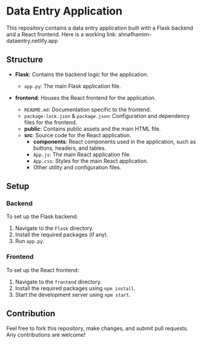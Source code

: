 # Data Entry Application

This repository contains a data entry application built with a Flask backend and a React frontend.  Here is a working link: ahnafhamim-dataentry.netlify.app

## Structure

- **Flask**: Contains the backend logic for the application.
  - `app.py`: The main Flask application file.
  
- **frontend**: Houses the React frontend for the application.
  - `README.md`: Documentation specific to the frontend.
  - `package-lock.json` & `package.json`: Configuration and dependency files for the frontend.
  - **public**: Contains public assets and the main HTML file.
  - **src**: Source code for the React application.
    - **components**: React components used in the application, such as buttons, headers, and tables.
    - `App.js`: The main React application file.
    - `App.css`: Styles for the main React application.
    - Other utility and configuration files.

## Setup

### Backend

To set up the Flask backend:

1. Navigate to the `Flask` directory.
2. Install the required packages (if any).
3. Run `app.py`.

### Frontend

To set up the React frontend:

1. Navigate to the `frontend` directory.
2. Install the required packages using `npm install`.
3. Start the development server using `npm start`.

## Contribution

Feel free to fork this repository, make changes, and submit pull requests. Any contributions are welcome!
